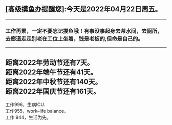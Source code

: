 ## [高级摸鱼办提醒您]:今天是2022年04月22日周五。
---
### 工作再累，一定不要忘记摸鱼哦！有事没事起身去茶水间，去厕所，去廊道走走别老在工位上坐着，钱是老板的,但命是自己的。
---
距离2022年劳动节还有7天。  
距离2022年端午节还有41天。  
距离2022年中秋节还有140天。  
距离2022年国庆节还有161天。  
---
工作996，生病ICU.  
工作955，work–life balance。  
工作 944，生活为先。